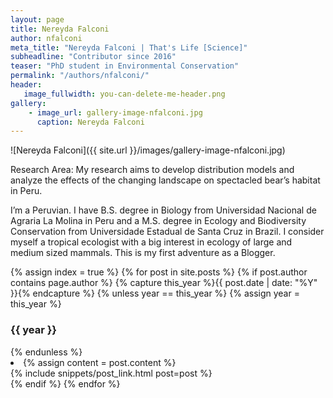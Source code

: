 ```yaml
---
layout: page
title: Nereyda Falconi
author: nfalconi
meta_title: "Nereyda Falconi | That's Life [Science]"
subheadline: "Contributor since 2016"
teaser: "PhD student in Environmental Conservation"
permalink: "/authors/nfalconi/"
header:
   image_fullwidth: you-can-delete-me-header.png
gallery:
    - image_url: gallery-image-nfalconi.jpg
      caption: Nereyda Falconi
---
```

![Nereyda Falconi]({{ site.url }}/images/gallery-image-nfalconi.jpg)

Research Area: My research aims to develop distribution models and analyze the effects of the changing landscape on spectacled bear’s habitat in Peru.

I’m a Peruvian. I have B.S. degree in Biology from Universidad Nacional de Agraria La Molina in Peru and a M.S. degree in Ecology and Biodiversity Conservation from Universidade Estadual de Santa Cruz in Brazil. I consider myself a tropical ecologist with a big interest in ecology of large and medium sized mammals.
This is my first adventure as a Blogger.

{% assign index = true %}
{% for post in site.posts %}
{% if post.author contains page.author %}
{% capture this_year %}{{ post.date | date: "%Y" }}{% endcapture %}
{% unless year == this_year %}
{% assign year = this_year %}
<h3>{{ year }}</h3>
{% endunless %}
<li>
{% assign content = post.content %}
<article>
{% include snippets/post_link.html post=post %}
</article>
</li>
{% endif %}
{% endfor %}

